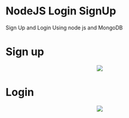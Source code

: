 # NodeJS Login SignUp
Sign Up and Login Using node js and MongoDB

# Sign up 
<p align=center>
  <img src="https://github.com/Dulon18/NodeJS_LoginSignUp/assets/80118217/82d23131-660d-4e81-89ac-9fbc009ab284">
</p>

# Login

<p align=center>
  <img src="https://github.com/Dulon18/NodeJS_LoginSignUp/assets/80118217/5458f5d7-fc4e-46fc-a951-aba26ea96ef3">
</p>
